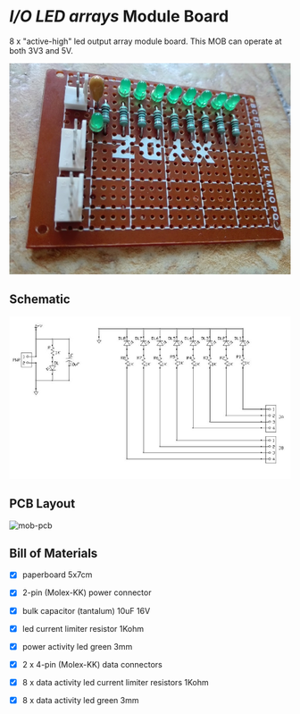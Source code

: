# *I/O LED arrays* Module Board
8 x "active-high" led output array module board.
This MOB can operate at both 3V3 and 5V.

![mob-built](mob-io-array-led-8x_built.jpg)


## Schematic
![mob-schematic](mob-io-array-led-8x_sch.jpg)


## PCB Layout
![mob-pcb](mob-io-array-led-8x_pcb.jpg)


## Bill of Materials
- [x] paperboard 5x7cm
- [x] 2-pin (Molex-KK) power connector
- [x] bulk capacitor (tantalum) 10uF 16V
- [x] led current limiter resistor 1Kohm
- [x] power activity led green 3mm

- [x] 2 x 4-pin (Molex-KK) data connectors
- [x] 8 x data activity led current limiter resistors 1Kohm
- [x] 8 x data activity led green 3mm